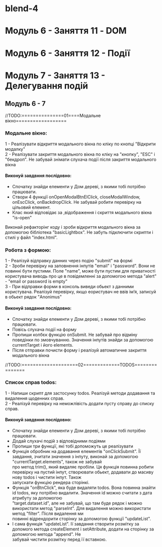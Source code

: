 # blend-4

# Модуль 6 - Заняття 11 - DOM

# Модуль 6 - Заняття 12 - Події

# Модуль 7 - Заняття 13 - Делегування подій

## Модуль 6 - 7

//TODO:===============01====Модальне вікно==================

### Модальне вікно:

1 - Реалізувати відкриття модального вікна по кліку по кнопці "Відкрити модалку"  
 2 - Реалізувати закриття модального вікна по кліку на "кнопку", "ESC" і "бекдроп". Не забувай знімати слухача події після закриття модального вікна

#### Виконуй завдвння послідовно:

- Спочатку знайди елементи у Дом дереві, з якими тобі потрібно працювати.
- Створи 4 функції onOpenModalBtnElClick, closeModalWindow, onEscClick, onBackdropClick. Не забувай робити перевірку на цільовий елемент.
- Клас який відповідає за ,відображення і скриття модального вікна "is-open"

Виконай рефакторінг коду і зроби відкриття модального вікна за допомогою бібліотека "basicLightbox". Не забуть підключити скрипти і стилі у файл "index.html".

### Робота з формою:

1 - Реалізуй відправку данних через подію "submit" на формі  
2 - Зроби перевірку на заповнення інпутів "email" і "password". Вони не повинні бути пустими. Поле "name", може бути пустим для приватності користувача
виводь про це в повідемленні за допомогою метода "alert" - "email or password is empty"  
3 - При відправки форми в консоль виведи обьект з данними користувача. Реалізуй перевірку, якщо еористувач не ввів імʼя, записуй в обьект рядок "Anonimus"

#### Виконуй завдвння послідовно:

- Спочатку знайди елементи у Дом дереві, з якими тобі потрібно працювати.
- Повісь слухача події на форму
- Пропиши колбєк функцію onSubmit. Не забувай про відміну поведінки по змовчуванню. Значення інпутів знайди за допомогою currentTarget і його elements.
- Після отправки почисти форму і реалізуй автоматичне закриття модального вікна

//TODO:====================02=============TODOS===============

### Список справ todos:

1 - Напиши скрипт для застосунку todos. Реалізуй методи додавання та видалення щоденних справ.  
 2 - Реалізуй перевірку на неможлівість додати пусту справу до списку справ.

#### Виконуй завдвння послідовно:

- Спочатку знайди елементи у Дом дереві, з якими тобі потрібно працювати.
- Додай слухачі подій з відповідними подіями
- Пропиши три функції, які тобі допоможуть це реалізувати
- Функція обробник на додавання елементів "onClickSubmit". Її завдання, зчитати значення з інпуту, виконай за допомогою "currentTarget.elements", також не забувай  
  про метод trim(), який видаляє пробіли. Ця функція повинна робити перевірку на пустий інпут, створювати обьект, додавати до масиву нову todos і чистити інпут. Також  
  запускати функцію рендера сторінкі.
- Функція "onBtnClick", яка буде видаляти todos. Вона повинна знайти id todos, яку потрібно видалити. Значення id можно считати з дата атрибуту за допомогою  
  "target.dataset.id", але не забувай, що там буде рядок і можно використати метод "parseInt". Для видалення можно використати метод "filter". Після видалення ми  
  повинні відрендорити сторінку за допомогою функції "updateList".
- І сама функція "updateList". Ії завдання створити розмітку за допомого метода createElement і setAttribute, додати на сторінку за допомогою метода "append". Не  
  забувай чистити розмітку перед її вставкою.
